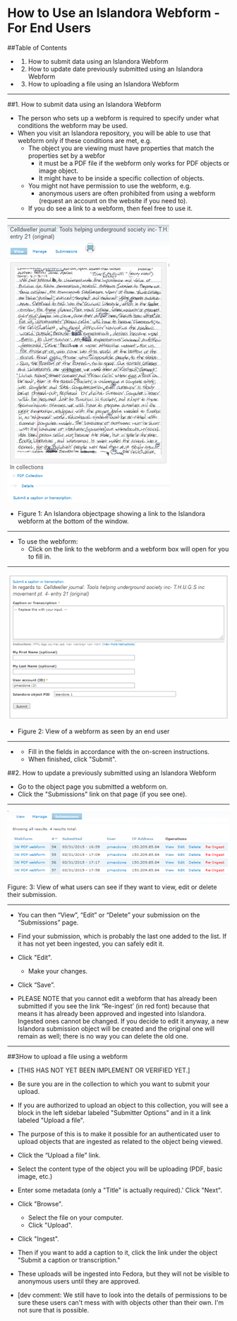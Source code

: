 # How to Use an Islandora Webform - For End Users

##Table of Contents

* 1. How to submit data using an Islandora Webform
* 2. How to update date previously submitted using an Islandora Webform
* 3. How to uploading a file using an Islandora Webform

***

##1. How to submit data using an Islandora Webform

* The person who sets up a webform is required to specify under what conditions the webform may be used.
* When you visit an Islandora repository, you will be able to use that webform only if these conditions are met, e.g.
  * The object you are viewing must have properties that match the properties set by a webfor
    * it must be a PDF file if the webform only works for PDF objects or image object.
    * It might have to be inside a specific collection of objects.
  * You might not have permission to use the webform, e.g.
    * anonymous users are often prohibited from using a webform (request an account on the website if you need to).
  * If you do see a link to a webform, then feel free to use it.

***

![webform_12.png](/how_to_documentation/images/webform_12.png)

* Figure 1: An Islandora objectpage showing a link to the Islandora webform at the bottom of the window.

***

* To use the webform:
  * Click on the link to the webform and a webform box will open for you to fill in.

***

![webform_13.png](/how_to_documentation/images/webform_13.png)

* Figure 2: View of a webform as seen by an end user

***

*  
  * Fill in the fields in accordance with the on-screen instructions.
  * When finished, click "Submit".
  
##2. How to update a previously submitted using an Islandora Webform

* Go to the object page you submitted a webform on.
* Click the "Submissions" link on that page (if you see one).

***

![webform_14.png](/how_to_documentation/images/webform_14.png)

Figure: 3: View of what users can see if they want to view, edit or delete their submission.

***

* You can then “View”, “Edit” or “Delete” your submission on the “Submissions” page.
* Find your submission, which is probably the last one added to the list. If it has not yet been ingested, you can safely edit it.
* Click "Edit".
  * Make your changes.
* Click “Save”.

* PLEASE NOTE that you cannot edit a webform that has already been submitted if you see the link “Re-ingest’ (in red font) because that means it has already been approved and ingested into Islandora. Ingested ones cannot be changed. If you decide to edit it anyway, a new Islandora submission object will be created and the original one will remain as well; there is no way you can delete the old one.

***

##3How to upload a file using a webform

* [THIS HAS NOT YET BEEN IMPLEMENT OR VERIFIED YET.]

* Be sure you are in the collection to which you want to submit your upload.
* If you are authorized to upload an object to this collection, you will see a block in the left sidebar labeled "Submitter Options" and in it a link labeled "Upload a file".
* The purpose of this is to make it possible for an authenticated user to upload objects that are ingested as related to the object being viewed.

* Click the “Upload a file” link.
* Select the content type of the object you will be uploading (PDF, basic image, etc.)
* Enter some metadata (only a "Title" is actually required).' Click "Next".
* Click "Browse".
  * Select the file on your computer.
  * Click "Upload".
* Click "Ingest".

* Then if you want to add a caption to it, click the link under the object "Submit a caption or transcription."
* These uploads will be ingested into Fedora, but they will not be visible to anonymous users until they are approved.
* [dev comment: We still have to look into the details of permissions to be sure these users can't mess with with objects other than their own. I'm not sure that is possible.
